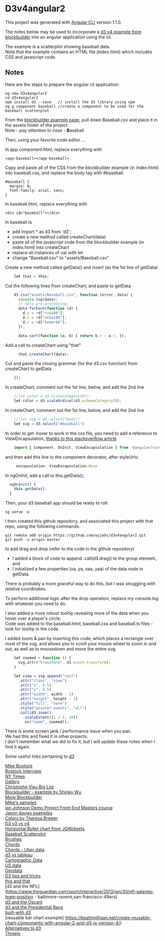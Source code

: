 # D3v4angular2

This project was generated with [Angular CLI](https://github.com/angular/angular-cli) version 1.1.0.

The notes below may be used to incorporate a [d3 v4 example from blockbuilder](http://blockbuilder.org/syntagmatic/ba23d525f8986cb0ebf30a5dd30c9dd2) into an angular application using the cli.

The example is a scatterplot showing baseball data.  
Note that the example contains an HTML file (index.html) which includes CSS and javascript code.

## Notes

Here are the steps to prepare the angular cli application:
```
ng new d3v4angular2
cd d3v4angular2
npm install d3 --save	// install the d3 library using npm
ng g component baseball	//create a component to be used for the baseball scatterplot
```

From the [blockbuilder example page](http://blockbuilder.org/syntagmatic/ba23d525f8986cb0ebf30a5dd30c9dd2), pull down Baseball.csv and place it in the assets folder of the project.  
Note - *pay attention to case* - **B**aseball

Then, using your favorite code editor ...

In app.component.html, replace everything with 
``` 
<app-baseball></app-baseball>
``` 

Copy and paste all of the CSS from the blockbuilder example (in index.html) into baseball.css, and replace the body tag with #baseball.
``` 
#baseball {
  margin: 0;
  font-family: arial, sans;
}
``` 

In baseball.html, replace everything with 
```
<div id="baseball"></div>
```

In baseball.ts
- add import * as d3 from 'd3';
- create a new method called createChart(data)
- paste all of the javascript code from the blockbuilder example (in index.html) into createChart
- replace all instances of var with let
- change "Baseball.csv" to "assets/Baseball.csv"

Create a new method called getData() and insert (as the 1st line of getData)
```javascript
    let that = this;
 ```

Cut the following lines from createChart, and paste to getData

```javascript
    d3.csv("assets/Baseball.csv", function (error, data) {
      console.log(data);
      // data pre-processing
      data.forEach(function (d) {
        d.y = +d["runs86"];
        d.x = +d["atbat86"];
        d.r = +d["homer86"];
      });

      data.sort(function (a, b) { return b.r - a.r; });
```

Add a call to createChart using "that"
```javascript
      that.createChart(data);
```

Cut and paste the closing grammar (for the d3.csv function) from createChart to getData
```javascript
    });
```

In createChart, comment out the 1st line, below, and add the 2nd line
```javascript 
    //let color = d3.scaleCategory20();
    let color = d3.scaleOrdinal(d3.schemeCategory20);
```

In createChart, comment out the 1st line, below, and add the 2nd line
```javascript
    // let svg = d3.select("body")
    let svg = d3.select("#baseball")
```

In order to get :hover to work in the css file, you need to add a reference to ViewEncapsulation, [thanks to this stackoverflow article](https://stackoverflow.com/questions/38798002/angular-2-styling-not-applying-to-child-component)
```javascript
    import { Component, OnInit, ViewEncapsulation } from '@angular/core';
```

and then add this line to the component decorator, after styleUrls:
```javascript
     encapsulation: ViewEncapsulation.None 
```

In ngOnInit, add a call to this.getData();
```javascript
  ngOnInit() {
    this.getData();
  }
```

Then, your d3 baseball app should be ready to roll:
```
ng serve -o
```

I then created this github repository, and  associated this project with that repo, using the following commands:
```
git remote add origin https://github.com/wjzabs/d3v4angular2.git
git push -u origin master
```

to add drag and drop (refer to the code in the github repository)
- I added a block of code to append .call(d3.drag() to the group element, and 
- I initialized a few properties (xa, ya, xaa, yaa) of the data node in getData.
  
There is probably a more graceful way to do this, but I was struggling with relative coordinates.

To perform additional logic after the drop operation, replace my console.log with whatever you need to do.

I also added a more robust tooltip revealing more of the data when you hover over a player's circle.  
Code was added to the baseball.html, baseball.css and baseball.ts files - look for tooltip in the code.

I added zoom & pan by inserting this code, which places a rectangle over most of the svg, and allows you to scroll your mouse wheel to zoom in and out, as well as to mousedown and move the entire svg.
```javascript
    let zoomed = function () {
      svg.attr("transform", d3.event.transform);
    }

    let view = svg.append("rect")
      .attr("class", "view")
      .attr("x", 0.5)
      .attr("y", 0.5)
      .attr("width", width - 1)
      .attr("height", height - 1)
      .style("fill", "none")
      .style("pointer-events", "all")
      .call(d3.zoom()
        .scaleExtent([1 / 2, 10])
        .on("zoom", zoomed));
```

There is some screen jank / performance issue when you pan.  
We had this and fixed it in other projects.  
I don't remember what we did to fix it, but I will update these notes when I find it again.


Some useful links pertaining to [d3](https://d3js.org/)

[Mike Bostock](https://bost.ocks.org/mike/)  
[Bostock Interview](https://thewinnower.com/papers/2374-hi-i-m-mike-bostock-creator-of-d3-js-and-a-former-graphics-editor-for-the-new-york-times-i-do-data-visualization-design-and-open-source-ama)  
[NY Times](https://flowingdata.com/tag/nytimes/)  
[Gallery](https://github.com/d3/d3/wiki/Gallery)  
[Christophe Viau Big List](http://christopheviau.com/d3list/)  
[Blockbuilder - example by Shirley Wu](http://blockbuilder.org/sxywu/34ea25433940f2c67ab9336d65e11a36)  
[More Blockbuilder](http://blockbuilder.org/search)  
[Mike's samples](https://bost.ocks.org/mike/example/)  
[Ian Johnson Demo Project Front-End Masters course](http://bl.ocks.org/enjalot/6641917)  
[Jason davies examples](https://www.jasondavies.com/)  
[Colors by Theresa Brewer](http://colorbrewer2.org)  
[D3 v3 vs v4](https://github.com/d3/d3/blob/master/CHANGES.md)  
[Horizontal Bullet chart from JQWidgets](http://www.jqwidgets.com/angular/angular-bulletchart/index.htm)  
[Baseball Scatterplot](http://blockbuilder.org/syntagmatic/ba23d525f8986cb0ebf30a5dd30c9dd2)  
[Brushes](http://blockbuilder.org/Fil/013d52c3e03aa7b90f71db99eace95af)  
[Chords](http://blockbuilder.org/NPashaP/54cf6b3b370e85e3f8374943f5150f53)  
[Chords - Uber data](https://bost.ocks.org/mike/uberdata/)  
[d3 vs tableau](http://vizcandy.blogspot.ca/2013/07/replicating-new-york-times-d3js-chart.html)  
[Cartographic Data](https://www.census.gov/geo/maps-data/data/cbf/cbf_state.html)  
[US data](https://ckan.org/)  
[Geodata](https://mygeodata.cloud/)  
[D3 tips and tricks](http://curran.github.io/screencasts/introToD3/examples/viewer/)  
[this and that](https://stackoverflow.com/questions/40667505/angular-2-d3-how-to-call-this-when-function-this-exists)  
[d3 and the NFL](https://www.theguardian.com/sport/interactive/2013/jan/30/nfl-salaries-team-position - baltimore-ravens,san-francisco-49ers)  
[d3 and the Oscars](http://www.nytimes.com/interactive/2013/02/20/movies/among-the-oscar-contenders-a-host-of-connections.html?mcubz=0&_r=0)  
[d3 and the Presidential Race](http://www.nytimes.com/interactive/2012/11/02/us/politics/paths-to-the-white-house.html)  
[built-with d3](https://trends.builtwith.com/websitelist/D3-JS)  
[reusable bar chart example] (https://keathmilligan.net/create-reusable-chart-components-with-angular-2-and-d3-js-version-4/)  
[Alternatives to d3](https://www.slant.co/options/10577/alternatives/~d3-js-alternatives)  
[Threejs](https://threejs.org/)  